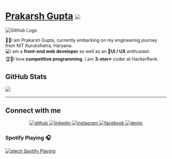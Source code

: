 # ![](https://github.com/Akash-Salvi/Akash-Salvi/blob/master/Hello(1).gif)[Prakarsh Gupta](https://github.com/kothariji) <img src="https://raw.githubusercontent.com/MartinHeinz/MartinHeinz/master/wave.gif" width="30px">
![GitHub Logo](https://github.com/ptechofficial/ptechofficial.github.io/blob/main/assets/Prakarsh%20Gupta%20cover%20image.png)

👨‍🎓I am Prakarsh Gupta, currently embarking on my engineering journey from NIT Kurukshetra, Haryana. <br />
💻I am a **front-end web developer** as well as an 📱**UI / UX** enthusiast.<br />
🏆🥇I love **competitive programming**. I am **3-star⭐️** coder at HackerRank.<br />



## GitHub Stats <br />
<img src="https://github-readme-stats.vercel.app/api?username=ptechofficial&&show_icons=true&title_color=ff9f1c&icon_color=ffbf69&text_color=37323e&bg_color=ffffff" />

 
 ---

## Connect with me  
<div align="center">
 <a href="https://github.com/ptechofficial" target="_blank">
<img src=https://img.shields.io/badge/GitHub-100000?style=for-the-badge&logo=github&logoColor=white alt=github style="margin-bottom: 5px;" />
</a>
 <a href="https://www.linkedin.com/in/prakarshgupta/" target="_blank">
<img src=https://img.shields.io/badge/linkedin-%231E77B5.svg?&style=for-the-badge&logo=linkedin&logoColor=white alt=linkedin style="margin-bottom: 5px;" />
 </a>
<a href="https://instagram.com/prakkarshh" target="_blank">
<img src=https://img.shields.io/badge/instagram-%23000000.svg?&style=for-the-badge&logo=instagram&logoColor=white alt=instagram style="margin-bottom: 5px;" />
</a>
 <a href="https://www.facebook.com/prakarshguptaofficial/" target="_blank">
<img src=https://img.shields.io/badge/facebook-%232E87FB.svg?&style=for-the-badge&logo=facebook&logoColor=white alt=facebook style="margin-bottom: 5px;" />
</a>
 <a href="https://www.hackerrank.com/ptechofficial" target="_blank">
<img src=https://img.shields.io/badge/HackerRank-%2308090A.svg?&style=for-the-badge&logo=hackerrank&logoColor=white alt=devto style="margin-bottom: 5px;" />
</a> 


</div>

### Spotify Playing 🎧

[<img src="https://now-playing-codestackr.vercel.app/api/spotify-playing" alt="ptech Spotify Playing" width="350" />](https://open.spotify.com/user/swyqyimdc12jajde4vpwd2x1b)




